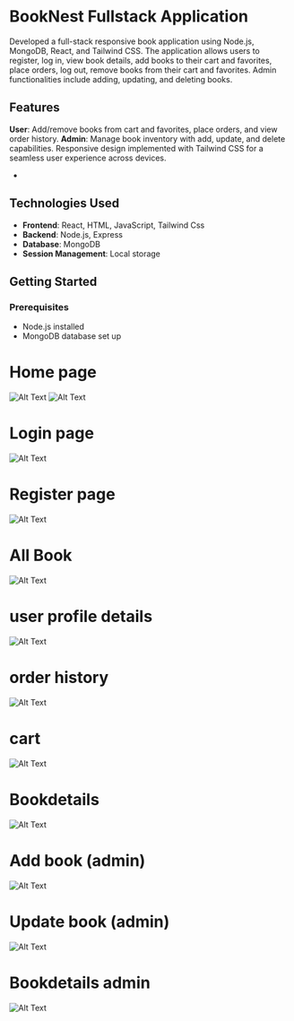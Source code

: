 # BookNest Fullstack Application 


Developed a full-stack responsive book application using Node.js, MongoDB, React, and Tailwind CSS. The application allows users to register, log in, view book details, add books to their cart and favorites, place orders, log out, remove books from their cart and favorites. Admin functionalities include adding, updating, and deleting books.




## Features

**User**: Add/remove books from cart and favorites, place orders, and view order history.
**Admin**: Manage book inventory with add, update, and delete capabilities.
Responsive design implemented with Tailwind CSS for a seamless user experience across devices.

-

## Technologies Used

- **Frontend**: React, HTML,  JavaScript, Tailwind Css
- **Backend**: Node.js, Express
- **Database**: MongoDB
- **Session Management**: Local storage

## Getting Started

### Prerequisites

- Node.js installed
- MongoDB database set up

# Home page
![Alt Text](/frontend/public/homepage.png)
![Alt Text](/frontend/public/homepage2.png)
# Login page
![Alt Text](/frontend/public/signin.png)

# Register page
![Alt Text](/frontend/public/signuppage.png)
# All Book
![Alt Text](/frontend/public/Allbook.png)
# user profile details
![Alt Text](/frontend/public/userpanel.png)
# order history
![Alt Text](/frontend/public/Orderhistory.png)
# cart 
![Alt Text](/frontend/public/cart.png)
# Bookdetails
![Alt Text](/frontend/public/Bookdetails.png)
# Add book (admin)
![Alt Text](/frontend/public/addbook.png)
# Update book (admin)
![Alt Text](/frontend/public/updatebook.png)
# Bookdetails admin
![Alt Text](/frontend/public/bookdetailsadmin.png)


